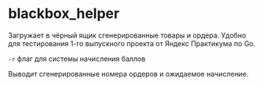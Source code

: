 # blackbox_helper
Загружает в чёрный ящик сгенерированные товары и ордера. Удобно для тестирования 1-го выпускного проекта от Яндекс Практикума по Go.

`-r` флаг для системы начисления баллов

Выводит сгенерированные номера ордеров и ожидаемое начисление.
